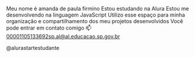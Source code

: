 Meu nome é amanda de paula firmino 
Estou estudando na Alura
Estou me desenvolvendo na linguagem JavaScript
Utilizo esse espaço para minha organização e compartilhamento dos meu projetos desenvolvidos
Você pode entrar em contato comigo 📫
00001105133692sp.al@al.educacao.sp.gov.br

@alurastartestudante
